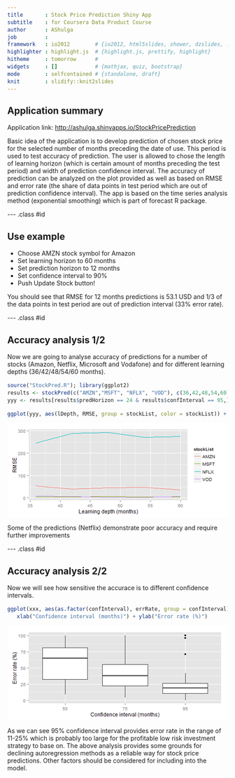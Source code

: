 ```yaml
---
title       : Stock Price Prediction Shiny App
subtitle    : for Coursera Data Product Course
author      : AShulga
job         : 
framework   : io2012        # {io2012, html5slides, shower, dzslides, ...}
highlighter : highlight.js  # {highlight.js, prettify, highlight}
hitheme     : tomorrow      # 
widgets     : []            # {mathjax, quiz, bootstrap}
mode        : selfcontained # {standalone, draft}
knit        : slidify::knit2slides
---
```



## Application summary

Application link: http://ashulga.shinyapps.io/StockPricePrediction

Basic idea of the application is to develop prediction of chosen stock price for the selected number of months preceding the date of use. This period is used to test accuracy of prediction. The user is allowed to chose the length of learning horizon (which is certain amount of months preceding the test period) and width of prediction confidence interval. The accuracy of prediction can be analyzed on the plot provided as well as based on RMSE and error rate (the share of data points in test period which are out of prediction confidence interval). The app is based on the time series analysis method (exponential smoothing) which is part of forecast R package. 


--- .class #id 

## Use example

- Choose AMZN stock symbol for Amazon
- Set learning horizon to 60 months
- Set prediction horizon to 12 months
- Set confidence interval to 90%
- Push Update Stock button!

You should see that RMSE for 12 months predictions is 53.1 USD and 1/3 of the data points in test period are out of prediction interval (33% error rate).

--- .class #id 

## Accuracy analysis 1/2

Now we are going to analyse accuracy of predictions for a number of stocks (Amazon, Netflix, Microsoft and Vodafone) and for different learning depths (36/42/48/54/60 months).

```r
source("StockPred.R"); library(ggplot2)
results <- stockPred(c("AMZN","MSFT", "NFLX", "VOD"), c(36,42,48,54,60), 24, c(50,75,95))
yyy <- results[results$predHorizon == 24 & results$confInterval == 95,]
```


```r
ggplot(yyy, aes(lDepth, RMSE, group = stockList, color = stockList)) + geom_line() + xlab("Learning depth (months)")
```

<img src="assets/fig/unnamed-chunk-2-1.png" title="plot of chunk unnamed-chunk-2" alt="plot of chunk unnamed-chunk-2" style="display: block; margin: auto;" />

Some of the predictions (Netflix) demonstrate poor accuracy and require further improvements

--- .class #id 

## Accuracy analysis 2/2

Now we will see how sensitive the accurace is to different confidence intervals. 

```r
ggplot(xxx, aes(as.factor(confInterval), errRate, group = confInterval)) + geom_boxplot() + 
   xlab("Confidence interval (months)") + ylab("Error rate (%)")
```

<img src="assets/fig/unnamed-chunk-3-1.png" title="plot of chunk unnamed-chunk-3" alt="plot of chunk unnamed-chunk-3" style="display: block; margin: auto;" />

As we can see 95% confidence interval provides error rate in the range of 11-25% which is probably too large for the profitable low risk investment strategy to base on. 
The above analysis provides some grounds for declining autoregression methods as a reliable way for stock price predictions. Other factors should be considered for including into the model.  
